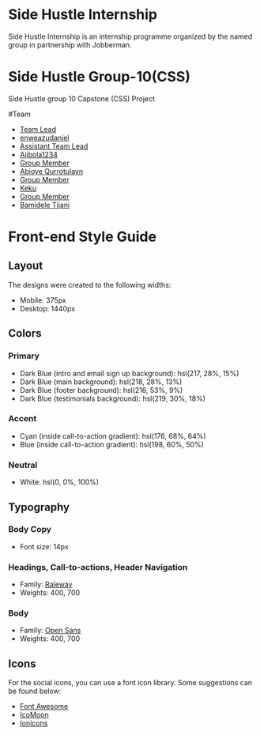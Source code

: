 # Side Hustle Internship
Side Hustle Internship is an internship programme organized by the named group in partnership with Jobberman.

# Side Hustle Group-10(CSS)
Side Hustle group 10 Capstone (CSS) Project

#Team
*   [Team Lead](https://t.me/dandollar1)
*   [enweazudaniel](https://github.com/enweazudaniel)
*   [Assistant Team Lead](https://t.me/Ajibola_1)
*   [Ajibola1234](https://github.com/Ajibola1234)
*   [Group Member](https://t.me/)
*   [Abioye Qurrotulayn](https://github.com/Joyayn)
*   [Group Member](https://t.me/kekuBT)
*   [Keku](https://github.com/kekuBT)
*   [Group Member](https://t.me/EmmyB4Christ)
*   [Bamidele Tijani](https://github.com/Emmyb123)



# Front-end Style Guide

## Layout

The designs were created to the following widths:

- Mobile: 375px
- Desktop: 1440px

## Colors

### Primary

- Dark Blue (intro and email sign up background): hsl(217, 28%, 15%)
- Dark Blue (main background): hsl(218, 28%, 13%)
- Dark Blue (footer background): hsl(216, 53%, 9%)
- Dark Blue (testimonials background): hsl(219, 30%, 18%)

### Accent

- Cyan (inside call-to-action gradient): hsl(176, 68%, 64%)
- Blue (inside call-to-action gradient): hsl(198, 60%, 50%)

### Neutral

- White: hsl(0, 0%, 100%)

## Typography

### Body Copy

- Font size: 14px

### Headings, Call-to-actions, Header Navigation

- Family: [Raleway](https://fonts.google.com/specimen/Raleway)
- Weights: 400, 700

### Body

- Family: [Open Sans](https://fonts.google.com/specimen/Open+Sans)
- Weights: 400, 700

## Icons

For the social icons, you can use a font icon library. Some suggestions can be found below:

- [Font Awesome](https://fontawesome.com/)
- [IcoMoon](https://icomoon.io/)
- [Ionicons](https://ionicons.com/)
